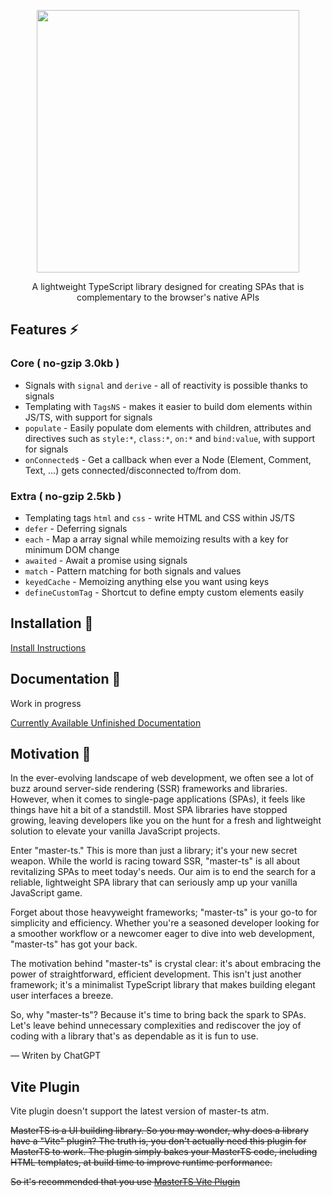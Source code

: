 <p align="center">
<img width="420px" height="auto" src="https://ipfs.io/ipfs/QmRZXurxmTZwQC2GPrdNidPJ3PS4SrXSFqkeeoV24DXt4e" />
</p>
<p align="center">
A lightweight TypeScript library designed for creating SPAs that is complementary to the browser's native APIs
</p>

## Features ⚡

### Core ( no-gzip 3.0kb )

-  Signals with `signal` and `derive` - all of reactivity is possible thanks to signals
-  Templating with `TagsNS` - makes it easier to build dom elements within JS/TS, with support for signals
-  `populate` - Easily populate dom elements with children, attributes and directives such as `style:*`, `class:*`, `on:*` and `bind:value`, with support for signals
-  `onConnected$` - Get a callback when ever a Node (Element, Comment, Text, ...) gets connected/disconnected to/from dom.

### Extra ( no-gzip 2.5kb )

-  Templating tags `html` and `css` - write HTML and CSS within JS/TS
-  `defer` - Deferring signals
-  `each` - Map a array signal while memoizing results with a key for minimum DOM change
-  `awaited` - Await a promise using signals
-  `match` - Pattern matching for both signals and values
-  `keyedCache` - Memoizing anything else you want using keys
-  `defineCustomTag` - Shortcut to define empty custom elements easily

## Installation 🍙

[Install Instructions](https://github.com/DeepDoge/master-ts/releases)

## Documentation 🍱

Work in progress

[Currently Available Unfinished Documentation](https://ipfs.io/ipfs/QmY5CBiTLqgQugbqUkUmcVvVidq9i1GD4RbWsVSdAK4kz1)

## Motivation 🍣

In the ever-evolving landscape of web development, we often see a lot of buzz around server-side rendering (SSR) frameworks and libraries. However, when it comes to single-page applications (SPAs), it feels like things have hit a bit of a standstill. Most SPA libraries have stopped growing, leaving developers like you on the hunt for a fresh and lightweight solution to elevate your vanilla JavaScript projects.

Enter "master-ts." This is more than just a library; it's your new secret weapon. While the world is racing toward SSR, "master-ts" is all about revitalizing SPAs to meet today's needs. Our aim is to end the search for a reliable, lightweight SPA library that can seriously amp up your vanilla JavaScript game.

Forget about those heavyweight frameworks; "master-ts" is your go-to for simplicity and efficiency. Whether you're a seasoned developer looking for a smoother workflow or a newcomer eager to dive into web development, "master-ts" has got your back.

The motivation behind "master-ts" is crystal clear: it's about embracing the power of straightforward, efficient development. This isn't just another framework; it's a minimalist TypeScript library that makes building elegant user interfaces a breeze.

So, why "master-ts"? Because it's time to bring back the spark to SPAs. Let's leave behind unnecessary complexities and rediscover the joy of coding with a library that's as dependable as it is fun to use.

— Writen by ChatGPT

## Vite Plugin

Vite plugin doesn't support the latest version of master-ts atm.

~~MasterTS is a UI building library. So you may wonder, why does a library have a "Vite" plugin? The truth is, you don't actually need this plugin for MasterTS to work. The plugin simply bakes your MasterTS code, including HTML templates, at build time to improve runtime performance.~~

~~So it's recommended that you use [MasterTS Vite Plugin](https://github.com/DeepDoge/master-ts-vite-plugin)~~
